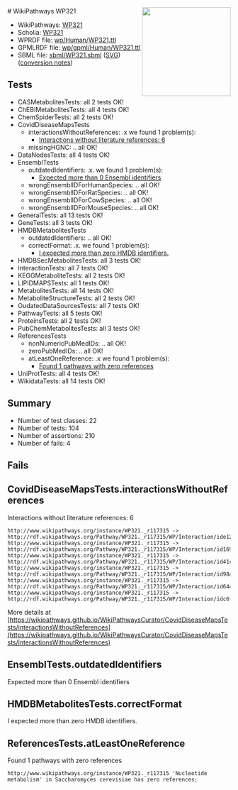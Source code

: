 <img style="float: right; width: 200px" src="../logo.png" />
# WikiPathways WP321

* WikiPathways: [WP321](https://identifiers.org/wikipathways:WP321)
* Scholia: [WP321](https://scholia.toolforge.org/wikipathways/WP321)
* WPRDF file: [wp/Human/WP321.ttl](../wp/Human/WP321.ttl)
* GPMLRDF file: [wp/gpml/Human/WP321.ttl](../wp/gpml/Human/WP321.ttl)
* SBML file: [sbml/WP321.sbml](../sbml/WP321.sbml) ([SVG](../sbml/WP321.svg)) ([conversion notes](../sbml/WP321.txt))

## Tests
* CASMetabolitesTests: all 2 tests OK!
* ChEBIMetabolitesTests: all 4 tests OK!
* ChemSpiderTests: all 2 tests OK!
* CovidDiseaseMapsTests
    * interactionsWithoutReferences: .x we found 1 problem(s):
        * [Interactions without literature references: 6](#2e295934)
    * missingHGNC: .. all OK!
* DataNodesTests: all 4 tests OK!
* EnsemblTests
    * outdatedIdentifiers: .x. we found 1 problem(s):
        * [Expected more than 0 Ensembl identifiers](#f44398b7)
    * wrongEnsemblIDForHumanSpecies: .. all OK!
    * wrongEnsemblIDForRatSpecies: .. all OK!
    * wrongEnsemblIDForCowSpecies: .. all OK!
    * wrongEnsemblIDForMouseSpecies: .. all OK!
* GeneralTests: all 13 tests OK!
* GeneTests: all 3 tests OK!
* HMDBMetabolitesTests
    * outdatedIdentifiers: .. all OK!
    * correctFormat: .x. we found 1 problem(s):
        * [I expected more than zero HMDB identifiers.](#ad154c1e)
* HMDBSecMetabolitesTests: all 3 tests OK!
* InteractionTests: all 7 tests OK!
* KEGGMetaboliteTests: all 2 tests OK!
* LIPIDMAPSTests: all 1 tests OK!
* MetabolitesTests: all 14 tests OK!
* MetaboliteStructureTests: all 2 tests OK!
* OudatedDataSourcesTests: all 7 tests OK!
* PathwayTests: all 5 tests OK!
* ProteinsTests: all 2 tests OK!
* PubChemMetabolitesTests: all 3 tests OK!
* ReferencesTests
    * nonNumericPubMedIDs: .. all OK!
    * zeroPubMedIDs: .. all OK!
    * atLeastOneReference: .x we found 1 problem(s):
        * [Found 1 pathways with zero references](#35eb778e)
* UniProtTests: all 4 tests OK!
* WikidataTests: all 14 tests OK!


## Summary

* Number of test classes: 22
* Number of tests: 104
* Number of assertions: 210
* Number of fails: 4

## Fails

<a name="2e295934" />

## CovidDiseaseMapsTests.interactionsWithoutReferences

Interactions without literature references: 6
```
http://www.wikipathways.org/instance/WP321._r117315 -> http://rdf.wikipathways.org/Pathway/WP321._r117315/WP/Interaction/ide12ef358
http://www.wikipathways.org/instance/WP321._r117315 -> http://rdf.wikipathways.org/Pathway/WP321._r117315/WP/Interaction/id1693651
http://www.wikipathways.org/instance/WP321._r117315 -> http://rdf.wikipathways.org/Pathway/WP321._r117315/WP/Interaction/id41c85f6f
http://www.wikipathways.org/instance/WP321._r117315 -> http://rdf.wikipathways.org/Pathway/WP321._r117315/WP/Interaction/id98ab2cf9
http://www.wikipathways.org/instance/WP321._r117315 -> http://rdf.wikipathways.org/Pathway/WP321._r117315/WP/Interaction/id644f925c
http://www.wikipathways.org/instance/WP321._r117315 -> http://rdf.wikipathways.org/Pathway/WP321._r117315/WP/Interaction/idc6f18a97
```

More details at [https://wikipathways.github.io/WikiPathwaysCurator/CovidDiseaseMapsTests/interactionsWithoutReferences](https://wikipathways.github.io/WikiPathwaysCurator/CovidDiseaseMapsTests/interactionsWithoutReferences)

<a name="f44398b7" />

## EnsemblTests.outdatedIdentifiers

Expected more than 0 Ensembl identifiers
<a name="ad154c1e" />

## HMDBMetabolitesTests.correctFormat

I expected more than zero HMDB identifiers.
<a name="35eb778e" />

## ReferencesTests.atLeastOneReference

Found 1 pathways with zero references
```
http://www.wikipathways.org/instance/WP321._r117315 'Nucleotide metabolism' in Saccharomyces cerevisiae has zero references; 
```


